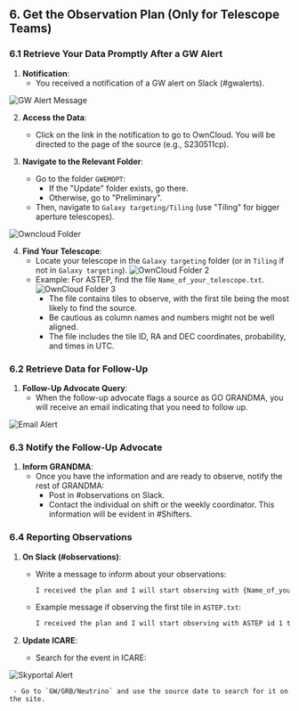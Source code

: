 ## 6. Get the Observation Plan (Only for Telescope Teams)

### 6.1 Retrieve Your Data Promptly After a GW Alert

1. **Notification**:
   - You received a notification of a GW alert on Slack (#gwalerts).
  
![GW Alert Message](images/telescope_team1.png)


2. **Access the Data**:
   - Click on the link in the notification to go to OwnCloud. You will be directed to the page of the source (e.g., S230511cp).

3. **Navigate to the Relevant Folder**:
   - Go to the folder `GWEMOPT`:
     - If the "Update" folder exists, go there.
     - Otherwise, go to "Preliminary".
   - Then, navigate to `Galaxy targeting/Tiling` (use "Tiling" for bigger aperture telescopes).
  
![Owncloud Folder](images/telescope_team2.png)

4. **Find Your Telescope**:
   - Locate your telescope in the `Galaxy targeting` folder (or in `Tiling` if not in `Galaxy targeting`).
![OwnCloud Folder 2](images/telescope_team3.png)
   - Example: For ASTEP, find the file `Name_of_your_telescope.txt`.
![OwnCloud Folder 3](images/telescope_team4.png)
     - The file contains tiles to observe, with the first tile being the most likely to find the source.
     - Be cautious as column names and numbers might not be well aligned.
     - The file includes the tile ID, RA and DEC coordinates, probability, and times in UTC.

### 6.2 Retrieve Data for Follow-Up

1. **Follow-Up Advocate Query**:
   - When the follow-up advocate flags a source as GO GRANDMA, you will receive an email indicating that you need to follow up.
  
![Email Alert](images/telescope_team5.png)


### 6.3 Notify the Follow-Up Advocate

1. **Inform GRANDMA**:
   - Once you have the information and are ready to observe, notify the rest of GRANDMA:
     - Post in #observations on Slack.
     - Contact the individual on shift or the weekly coordinator. This information will be evident in #Shifters.

### 6.4 Reporting Observations

1. **On Slack (#observations)**:
   - Write a message to inform about your observations:
     ```markdown
     I received the plan and I will start observing with {Name_of_your_telescope_id} id {the one you are observing} tile id {tile_id} RA {RA} DEC {DEC} probability {probability} on preliminary/update date {date}
     ```
   - Example message if observing the first tile in `ASTEP.txt`:
     ```markdown
     I received the plan and I will start observing with ASTEP id 1 tile id 55 ra 221.338200 dec 23.809400 probability 0.003400 on preliminary date 2023-05-22T16-56-43
     ```

2. **Update ICARE**:
   - Search for the event in ICARE:
  
![Skyportal Alert](images/telescope_team6.png)

     - Go to `GW/GRB/Neutrino` and use the source date to search for it on the site.
